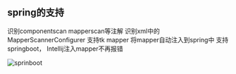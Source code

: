 ## spring的支持
识别componentscan mapperscan等注解 识别xml中的MapperScannerConfigurer 支持tk mapper
将mapper自动注入到spring中 支持springboot， Intellij注入mapper不再报错

![sprinboot](https://coding.net/u/gejun123456/p/MyBatisCodeHelper-Pro/git/raw/master/screenshots/springSupport.gif)




